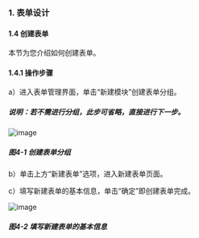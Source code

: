 ### 1. 表单设计

#### 1.4 创建表单

本节为您介绍如何创建表单。

#### 1.4.1 操作步骤

a）进入表单管理界面，单击“新建模块”创建表单分组。

##### 说明：若不需进行分组，此步可省略，直接进行下一步。

![image](https://user-images.githubusercontent.com/79617492/183328054-767002bd-fa11-4684-a1c7-571680609c01.png)

##### 图4-1 创建表单分组

b）单击上方“新建表单”选项，进入新建表单页面。

c）填写新建表单的基本信息，单击“确定”即创建表单完成。

![image](https://user-images.githubusercontent.com/79617492/183328073-9935299d-cef2-47b6-a43a-769b6df95c85.png)

##### 图4-2 填写新建表单的基本信息
